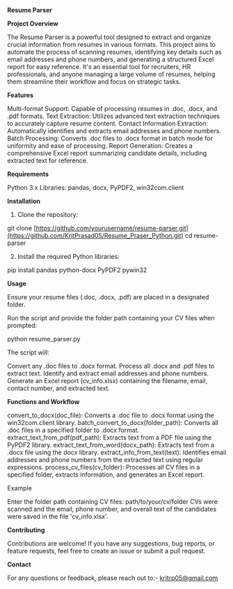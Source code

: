 **Resume Parser**

**Project Overview**

The Resume Parser is a powerful tool designed to extract and organize crucial information from resumes in various formats. This project aims to automate the process of scanning resumes, identifying key details such as email addresses and phone numbers, and generating a structured Excel report for easy reference. It's an essential tool for recruiters, HR professionals, and anyone managing a large volume of resumes, helping them streamline their workflow and focus on strategic tasks.

**Features**

Multi-format Support: Capable of processing resumes in .doc, .docx, and .pdf formats.
Text Extraction: Utilizes advanced text extraction techniques to accurately capture resume content.
Contact Information Extraction: Automatically identifies and extracts email addresses and phone numbers.
Batch Processing: Converts .doc files to .docx format in batch mode for uniformity and ease of processing.
Report Generation: Creates a comprehensive Excel report summarizing candidate details, including extracted text for reference.

**Requirements**

Python 3.x
Libraries: pandas, docx, PyPDF2, win32com.client

**Installation**
1. Clone the repository:

git clone [https://github.com/yourusername/resume-parser.git](https://github.com/KritPrasad05/Resume_Praser_Python.git)
cd resume-parser

2. Install the required Python libraries:

pip install pandas python-docx PyPDF2 pywin32

**Usage**

Ensure your resume files (.doc, .docx, .pdf) are placed in a designated folder.

Run the script and provide the folder path containing your CV files when prompted:

python resume_parser.py

The script will:

Convert any .doc files to .docx format.
Process all .docx and .pdf files to extract text.
Identify and extract email addresses and phone numbers.
Generate an Excel report (cv_info.xlsx) containing the filename, email, contact number, and extracted text.

**Functions and Workflow**

convert_to_docx(doc_file): Converts a .doc file to .docx format using the win32com.client library.
batch_convert_to_docx(folder_path): Converts all .doc files in a specified folder to .docx format.
extract_text_from_pdf(pdf_path): Extracts text from a PDF file using the PyPDF2 library.
extract_text_from_word(docx_path): Extracts text from a .docx file using the docx library.
extract_info_from_text(text): Identifies email addresses and phone numbers from the extracted text using regular expressions.
process_cv_files(cv_folder): Processes all CV files in a specified folder, extracts information, and generates an Excel report.

Example

Enter the folder path containing CV files: path/to/your/cv/folder
CVs were scanned and the email, phone number, and overall text of the candidates were saved in the file 'cv_info.xlsx'.

**Contributing**

Contributions are welcome! If you have any suggestions, bug reports, or feature requests, feel free to create an issue or submit a pull request.

**Contact**

For any questions or feedback, please reach out to:- kritrp05@gmail.com
